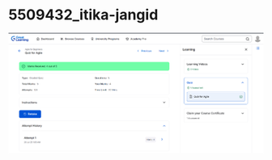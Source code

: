 # 5509432_itika-jangid

![Screenshot](https://raw.githubusercontent.com/itika2608/5509432_itika-jangid/main/sdlc/Screenshot%202025-07-24%20114127.png)

